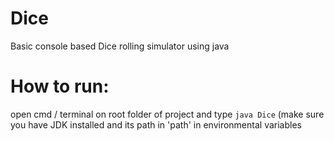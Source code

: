 # Dice
Basic console based Dice rolling simulator using java 
# How to run: 
open cmd / terminal on root folder of project and type `java Dice`
(make sure you have JDK installed and its path in 'path' in environmental variables
